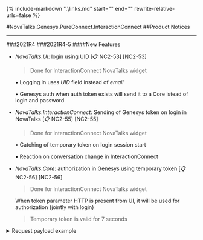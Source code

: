 {%
   include-markdown ".\links.md"
   start="<!--tasklink-start-->"
   end="<!--tasklink-end-->"
   rewrite-relative-urls=false
%}

#NovaTalks.Genesys.PureConnect.InteractionConnect
##Product Notices
***
###2021R4
###2021R4-5
####New Features
- *NovaTalks.UI*: login using UID [:clipboard: NC2-53] [NC2-53]

	> Done for InteractionConnect NovaTalks widget

	• Logging in uses *UID* field instead of *email*

	• Genesys auth when auth token exists will send it to a Core istead of login and password

- *NovaTalks.InteractionConnect*: Sending of Genesys token on login in NovaTalks [:clipboard: NC2-55] [NC2-55]

	> Done for InteractionConnect NovaTalks widget

	• Catching of temporary token on login session start

	• Reaction on conversation change in InteractionConnect

- *NovaTalks.Core*: authorization in Genesys using temporary token [:clipboard: NC2-56] [NC2-56]

	> Done for InteractionConnect NovaTalks widget
	
	When token parameter HTTP is present from UI, it will be used for authorization (jointly with login)

	> Temporary token is valid for 7 seconds
	
<details><summary>Request payload example</summary>
<p>
```
{
"username": "1000",
"authToken": "VDEwMDBYCUNoYXQgQXV0aFgkOThjYWRkZjEtYzEyYy00NzcwLWFlMWUtZDEzY2FhYzk1MTUxWAwzNy43My4xNjcuNDdYJGQxOTAxZjY1LTQ2OWItNGZjNi1iMzUwLTE3ZDU5OTYxNWQ4OQ==",
"authTokenSourceSession": "3316227001",
"authTokenSeed": "d1901f65-469b-4fc6-b350-17d599615d89",
"applicationName": 'Chat Auth'
}

• authToken - token received from Genesys
• authTokenSourceSession - Genesys session ID which is used for token generation
• authTokenSeed - authTokenSeed which is used in token generation request
```
</p>
</details>

- *NovaTalks.UI*,*NovaTalks.Core*: UI adaptation to work with solitary Engine [:clipboard: NC2-57] [NC2-57]
	

	- **NovaTalks.UI**:

		• login with "Genesys Settings" not checked in.
	
		> When it is not checked in and it is Genesys auth, then "No Station" option will be choosen by default

		• user Activation\Deactivation 

		• provider on Profile and Agents pages

		• user edditing for administrators

		• administrator creation (all providers, except genesys)

		• agent creation (only with genesys provider)

	- **NovaTalks.Engine**:

		• added provider on agents' synchronization

		• deleted custom attribute {"genesysSync": true} on agents' synchronization

####Bug Fixes
- none
***


###2021R4-3
####New Features
- *NovaTalks.ChatProxy*: ChatProxy :material-arrow-right: ChatWoot connector [:clipboard: NC2-26] [NC2-26]

- *Nova.Chats*: UI extension [:clipboard: NC2-27] [NC2-27]

	- **Logo**:

		Logo icon: on Login and Dashboard pages

	- **Left sidebar**:

		Conversations tab

	- **op right pannel**:

		Icon: add "..." button to entry Settings

	- **Account settings fields**:

		Image: editable

		Full Name: non-editable

		Display Name: editable

		Email Address: non-editable

		Language: editable (only administrator)
	
	> Administrator changes system language for himself and his created agents

- *NovaTalks.Core*: CRUD methods for Agents [:clipboard: NC2-34] [NC2-34]

	• Login: check if "cofirmed_at" != NULL

	> api/v1/accounts/accountId/agents/agentId/login

	• Delete: set "cofirmed_at" to NULL

	> api/v1/accounts/accountId/agents/agentId/delete

	• Activate: activate Agent

	> api/v1/accounts/accountId/agents/agentId/activate

	• Deactivate: deactivate Agent

	> api/v1/accounts/accountId/agents/agentId/deactivate

	• PermanentDelete: delete Agent

	> api/v1/accounts/accountId/agents/agentId/permanentDelete

- *Nova.Chats*: BotAgent development [:clipboard: NC2-32] [NC2-32] (The task has been extended with [:clipboard: NOV-299] [NOV-299])

	- **Implementation specifics**:

		• BotAgent is a system agent
	
		• Realized as an additional Nova.Chats View in the agent workplace
	
		• Agent's credentials in Widget are the same as in workplace
	
		• Synchronization of actions made in widget and workplace
	
		> actions with conversations: pickup, disconnect, transfer 
	
		> agent's statuses: online, busy, offline
	
		• Telegram plus BotAgent: works without problems on API Inbox
	
		• Telegram Inbox plus buttons: doest not have integrated buttons 
	
		• Website Inbox plus buttons: widget uses his own endpoints (api/v1/widget) to send messages to ChatWoot

		• Rich Media are visible in agent's workplace as a title without buttons
	
		• Only one bot per inbox

		• "transfer" word transfers on operators' team
	
		> default behaviour, if client didn't specify team's or agent's name
	
		> transfer on agent or team can be initiated at any time

	- **Rich Media payloads available in ChatWoot**:

		• "input_select": same as "quick replies" or "inline-buttons" in BotFlow
	
		• "cards": same as "generic-template" in BotFlow
	
		> buttons can be added to the "card", but Web Widget would not react to them

		• "input_email": in BotFlow conform to text message asking to enter Email
	
		> renders as a field to enter Email value in Web Widget 
	
		• "article": same as "inline-button" (type: url) or "rich-link" in BotFlow

	> Inbox webhook will receive events with "content_type" and "content_attributes"

####Bug Fixes
- *Nova.Chats*: UI [:clipboard: NC2-39] [NC2-39]

	• UI: hidden "Notifications" icon (bell)

	• UI: buttons intersection in Russian locale

	• User Sync: added Genesys user attribute to synchronized users 

	• User Sync: synchronized users are added to Inbox
  
	> configuration has "apiInboxId" which tie created user to Inbox

	• User Sync: all users synchronized as agents
  
	> no relation to roles, only on "NovaTalks.sync": "true" attribute value

	• Admin UI: force Genesys user synchronization button

	• Admin UI: shows in "Agents" menu - "Provider" column if user is local or synchronized from Genesys

	• Admin UI: restriction on Genesys users edititng, only deletion

	• Admin UI: local administrators can change password and not reset password

	• User UI: "Change Password" option changes password Genesys (agents) or locally (administrators)

	• User UI: shows in "Profile Settings" - "Provider" if it is Genesys or local user

- *Nova.Chats*: UI [:clipboard: NC2-41] [NC2-41]

	- Genesys station droplist choose option (active only with Genesys Settings checkbox checked)
		
		• No Station
	
		• Workstation
	
		• Remote Workstation
	
		• Remote Number
	
	- Dashboard redirect on zero conversations

	- Genesys-ChatWoot mapping
		
		• config has "online" and "busy" statuses mapping

<details><summary>Envirounment variables in config</summary>
<p>

```		
SERVER_HOST=0.0.0.0
SERVER_PORT=3001
RUBY_HOST=http://srv-captain--novachats2-demo-chatwoot-web:3000
GENESYS_HOST=https://pureconnect.demo.novait.com.ua/api/192.168.124.160
NOVA_CHATS_ENGINE_HOST=http://srv-captain--novachats2-demo-engine:3000
NOVA_CHATS_PURECONNECT_CONNECTOR=http://srv-captain--novachats2-demo-pureconnect-connector:8000
GENESYS_STATUS_ONLINE=Available
GENESYS_STATUS_BUSY=Do Not disturb

GENESYS_STATUS_ONLINE and GENESYS_STATUS_BUSY - statusId in Genesys.
If does not exist, then sort by alphabet and choose first by isAcdStatus (true for "ONLINE" and false for "BUSY")
```
</p>
</details>

***

###2021R4-2
####New Features
- *Nova.Chats*: Node.JS ChatWoot Backend expanding [:clipboard: NC2-4] [NC2-4]

	• Operator synchronization with Genesys without email verification
	
	• Function to reset email verification after operator creation

- *Genesys.PureConnect.Sync*: GenesysPureConnect:material-arrow-left::material-arrow-right:Chatwoot user mapping and synchronization [:clipboard: NC2-8] [NC2-8]

	> Users in Genesys must have Custom Attribute "NovaTalks.sync" with value "true"

	- Import of parameters:
	
		• Parameter "Email" will be crated automatically as "{user.id}@chats.local", or it can be written manually in: "Mailbox User":material-arrow-right:"IMAP and/or SMTP":material-arrow-right:"SMTP Email Address To Send To:"

		• Parameter "Name" in IC user configuration is listed as "IC Privacy Name"
	
		• Parameter "Display Name" same as "Name" parameter
	
- *Genesys.PureConnect*: API integration [:clipboard: NC2-30] [NC2-30]

	• Genesys checkbox on Login page

	• Chat "Pickup" button

	• Agent status

	• Limitation of message sending to one when "CanReply" parameter is equal to "false" 

####Bug Fixes
- none
***

###2021R3
####New Features
- *Genesys.PureConnect.Widget*: Interaction Connect Widget development [:clipboard: NC2-2] [NC2-2]

- *Nova.Chats*: ChatWoot Frontend migration to Node.JS [:clipboard: NC2-3] [NC2-3]
	
- *Nova.Chats*: InteractionConnect Widget simplified UI [:clipboard: NC2-5] [NC2-5]

	- **Contact card**:

		• Deleted: **Assign Agent**, **Assign Team**
		
		• Email now is non-editable

		• Deleted: **Social Profiles**, **Company Name**

	- **Conversations tab**:

		• Deleted tabs: **Unassigned**, **All**

		• Now status filters only have Open and Resolved

		• **Resolve** button is inactive if conversation has **Resolved** status

		• Deleted: "..." button (conversation settings)

	- **Setting tab**:

		• Not acessible to agents

	- **Login page**:

		• Deleted: **Create New Account** with the **signupEnabled** option in config

- *NovaTalks.Core*: Outbound messages from BotFlow, BotConnector [:clipboard: NC2-16] [NC2-16]

- *Genesys.PureConnect.Connector*: Core development for outbound messages [:clipboard: NC2-21] [NC2-21]

	- **ChatProxy**:

		• in config cunfigured sending of variable **nova_chatid** with value **{chatid}**

		• in config sending of variables **nova_userid** with value **{userid}**

		• in config sending of variables **nova_source** with value **{source}**

	- **Nova.PureConnect.Connector**:

		• receiving **nova_chatid** value and sending it in **AdditionalAttribute** (entity **Conversation**) 

		• receiving **nova_userid** value and sending it in **AdditionalAttribute** (entity **Conversation**) 

		• receiving **nova_source** value and sending it in **AdditionalAttribute** (entity **Conversation**) 

	> Limitation: one contact for one channel

	> All client's interactions in one channel are stored in one conversation

	> Conversations are linked by **nova_chatid**, **nova_userid**, **nova_source**

- *Nova.Chats*: UI extension [:clipboard: NC2-23] [NC2-23]

	- **Contact Card**:

		• Icon: shows user's avatar 

		• Icon: if user's avatar is not available, shows messanger icon by it's type stored in Conversation's attributes

		> Channel name (source) extracted from field: **additionalAttributes.contactSource**

		> Icons are stored in ./assets/dashboard/images/channels

	- **Contact Card - contact header**:

		• Mini icon: shows messanger icon by it's type stored in Conversation's attributes

		> Icons are stored in ./assets/dashboard/images/channels

		• Mini title: prints messanger name from it's type stored in Conversation's attributes

		> Channel name (source) extracted from field: **additionalAttributes.contactSource**

	- **Conversations tab**:

		• Filters: added "All" option

	> All conversations are realized as concatenation on **Open** and **Resolved** conversations

	> Concatenation result is stored in Vue store

<details><summary>"additionalAttributes"</summary>
<p>
```
Sent to genesys	format:

additionalAttributes: {
      nova_contactName: '{firstname} {lastname}',
      nova_contactEmail: '{userid}@{source}',
      nova_contactChatId: '{chatId}',
      nova_contactUserId: '{userid}',
      nova_contactChannelId: '{channel}',
      nova_contactSource: '{source}',
	  
	  Restriction:
	  without "contactSource" parameter the avatar wouldn't showup
   }
```
</p>
</details>

####Bug Fixes
- none
***